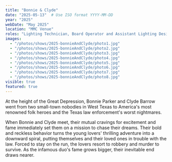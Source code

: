 ```yaml
---
title: "Bonnie & Clyde"
date: "2025-05-13"  # Use ISO format YYYY-MM-DD
year: "2025"
webDate: "May 2025"
location: "MMC Venue"
roles: "Lighting Technician, Board Operator and Assistant Lighting Designer"
images:
  - "/photos/shows/2025-bonnieAndClyde/photo1.jpg"
  - "/photos/shows/2025-bonnieAndClyde/photo2.jpg"
  - "/photos/shows/2025-bonnieAndClyde/photo3.jpg"
  - "/photos/shows/2025-bonnieAndClyde/photo4.jpg"
  - "/photos/shows/2025-bonnieAndClyde/photo5.jpg"
  - "/photos/shows/2025-bonnieAndClyde/photo6.jpg"
  - "/photos/shows/2025-bonnieAndClyde/photo7.jpg"
  - "/photos/shows/2025-bonnieAndClyde/photo8.jpg"
visible: true
featured: true
---
```

At the height of the Great Depression, Bonnie Parker and Clyde Barrow went from two small-town nobodies in West Texas to America's most renowned folk heroes and the Texas law enforcement's worst nightmares.<br />

When Bonnie and Clyde meet, their mutual cravings for excitement and fame immediately set them on a mission to chase their dreams. Their bold and reckless behavior turns the young lovers' thrilling adventure into a downward spiral, putting themselves and their loved ones in trouble with the law. Forced to stay on the run, the lovers resort to robbery and murder to survive. As the infamous duo's fame grows bigger, their inevitable end draws nearer.